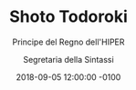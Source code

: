 ---
layout: passport
title: "Shoto Todoroki"
subtitle: "Principe del Regno dell'HIPER"
date: 2018-09-05 12:00:00 -0100

background: '/img/bg-cittadini.jpg'
picture: '/img/media/Todoroki/todoroki_dance_crop.png'
author: Segretaria della Sintassi
type: citizen


name: Shoto
surname: Todoroki
gender: HIPER
age: 15
voice: '/audio/none.mp3'

birthplace: 
height: 
weight: 

hobby: 
home: 
likes: 
dislikes: 
relation: coming soon
credenze: 
---